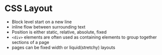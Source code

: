 # CSS Layout
- Block level start on a new line
- inline flow between surrounding text
- Position is either static, relative, absolute, fixed
- `<div>` elements are often used as containing elements to group together sections of a page
- pages can be fixed width or liquid(stretchy) layouts